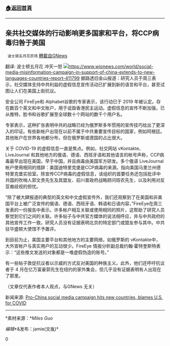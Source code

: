 ###  [:house:返回首頁](https://github.com/ourhimalayas/txt)
---


## 亲共社交媒体的行动影响更多国家和平台，将CCP病毒归咎于美国
` 波士顿五月花农场` [轉載自GNews](https://gnews.org/zh-hans/1534898/)

翻译: 波士顿五月花 冲天一怒
![](https://assets.gnews.org/wp-content/uploads/2021/09/亲共社交媒体的行动影响更多国家和平台，将CCP病毒归咎于美国.jpg)https://www.wionews.com/world/social-media-misinformation-campaign-in-support-of-china-extends-to-new-languages-countries-report-411799
据路透旧金山报道：研究人员于周三表示，社交媒体支持中共利益的虚假信息宣传活动已扩展到新的语言和平台，甚至试图让人们在美国上街抗议。

安全公司 FireEye和 Alphabet谷歌的专家表示，该行动已于 2019 年被认定。存在数百个英文和中文账户，用于诋毁香港民主运动。虚假信息的宣传不断加强，已从推特，脸书和谷歌扩展至全球数十个网站的数千个用户名。

专家表示，这种扩张表明中共的战略已经为俄罗斯多年惯用的宣传技巧给出了更深入的印证。有些新帐户出现在以前不属于中共重要宣传目标的国家，例如阿根廷。其他账户在世界各地都分布，但在俄罗斯或德国的占比很大。

关于 COVID-19 的虚假信息一直是焦点。例如，社交网站 vKontakte、LiveJournal 和其他地方的俄语、德语、西班牙语和其他语言的帐号声称，CCP病毒最早出现在美国，早于中国，并且病毒由美国军方研发。多个俄语 LiveJournal 帐户使用相同的措辞：美国迪特里克堡是CCP病毒的来源。指向美国马里兰州德特里克堡实验室。除宣传CCP病毒的虚假信息，该组织的首要任务还包括批评中共国的吹哨人郭文贵先生及其盟友、前川普政府战略顾问班农先生，以及利用对反亚裔歧视的担忧。

“除了被大肆报道的典型的英文和中文虚假宣传外，我们还观察到了在美国和非美国平台上被广泛宣传的俄语、德语、西班牙语、韩语和日语内容，”FireEye在周三发表的一份报告中表示。许多帐户相互关联或使用相同的照片，这帮助了研究人员察觉到它们之间的关联。许多帖子与中共官方媒体的说法相呼应，并与中共政府的其他宣传工作一致。研究人员没有证据表明北京的特定部门或盟友参与其中。中共驻华盛顿大使馆不予置评。

到目前为止，美国主要平台和其他地方的主要网络，如俄罗斯的 vKontakte中，大外宣帐户与真实用户的互动很少。FireEye 情报分析副总裁约翰·霍特奎斯特表示：“这些推文发送的对象都是一堆虚假伪造的账号。”

有一些帖子敦促抗议者以示威的方式反对美国的种族主义。此外，他们还呼吁抗议者于 4 月在亿万富豪郭先生在纽约的家外集会，但几乎没有证据表明有人出现在了那里。

（文章仅代表作者本人观点，与GNews 无关）

新闻来源: [Pro-China social media campaign hits new countries, blames U.S. for COVID](https://www.reuters.com/world/pro-china-social-media-campaign-expands-new-countries-blames-us-covid-2021-09-08/)

* * *

*素材来源：**Miles Guo*

*编辑**&发布：jamie(文胤)*

0
